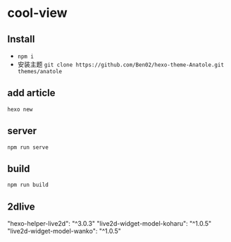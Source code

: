 # cool-view

## Install
* `npm i`
* 安装主题 `git clone https://github.com/Ben02/hexo-theme-Anatole.git themes/anatole`

## add article
`hexo new`

## server
`npm run serve`

## build
`npm run build`

## 2dlive
"hexo-helper-live2d": "^3.0.3"
"live2d-widget-model-koharu": "^1.0.5"
"live2d-widget-model-wanko": "^1.0.5"
